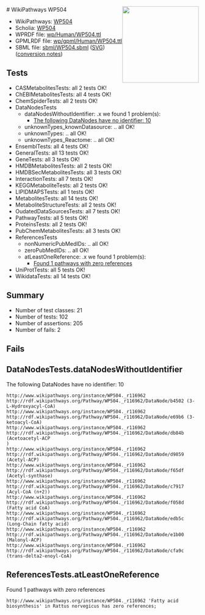 <img style="float: right; width: 200px" src="../logo.png" />
# WikiPathways WP504

* WikiPathways: [WP504](https://identifiers.org/wikipathways:WP504)
* Scholia: [WP504](https://scholia.toolforge.org/wikipathways/WP504)
* WPRDF file: [wp/Human/WP504.ttl](../wp/Human/WP504.ttl)
* GPMLRDF file: [wp/gpml/Human/WP504.ttl](../wp/gpml/Human/WP504.ttl)
* SBML file: [sbml/WP504.sbml](../sbml/WP504.sbml) ([SVG](../sbml/WP504.svg)) ([conversion notes](../sbml/WP504.txt))

## Tests
* CASMetabolitesTests: all 2 tests OK!
* ChEBIMetabolitesTests: all 4 tests OK!
* ChemSpiderTests: all 2 tests OK!
* DataNodesTests
    * dataNodesWithoutIdentifier: .x we found 1 problem(s):
        * [The following DataNodes have no identifier: 10](#8792c490)
    * unknownTypes_knownDatasource: .. all OK!
    * unknownTypes: .. all OK!
    * unknownTypes_Reactome: .. all OK!
* EnsemblTests: all 4 tests OK!
* GeneralTests: all 13 tests OK!
* GeneTests: all 3 tests OK!
* HMDBMetabolitesTests: all 2 tests OK!
* HMDBSecMetabolitesTests: all 3 tests OK!
* InteractionTests: all 7 tests OK!
* KEGGMetaboliteTests: all 2 tests OK!
* LIPIDMAPSTests: all 1 tests OK!
* MetabolitesTests: all 14 tests OK!
* MetaboliteStructureTests: all 2 tests OK!
* OudatedDataSourcesTests: all 7 tests OK!
* PathwayTests: all 5 tests OK!
* ProteinsTests: all 2 tests OK!
* PubChemMetabolitesTests: all 3 tests OK!
* ReferencesTests
    * nonNumericPubMedIDs: .. all OK!
    * zeroPubMedIDs: .. all OK!
    * atLeastOneReference: .x we found 1 problem(s):
        * [Found 1 pathways with zero references](#35eb778e)
* UniProtTests: all 5 tests OK!
* WikidataTests: all 14 tests OK!


## Summary

* Number of test classes: 21
* Number of tests: 102
* Number of assertions: 205
* Number of fails: 2

## Fails

<a name="8792c490" />

## DataNodesTests.dataNodesWithoutIdentifier

The following DataNodes have no identifier: 10
```
http://www.wikipathways.org/instance/WP504._r116962 http://rdf.wikipathways.org/Pathway/WP504._r116962/DataNode/b4502 (3-L-Hydroxyacyl-CoA)
http://www.wikipathways.org/instance/WP504._r116962 http://rdf.wikipathways.org/Pathway/WP504._r116962/DataNode/e69b6 (3-ketoacyl-CoA)
http://www.wikipathways.org/instance/WP504._r116962 http://rdf.wikipathways.org/Pathway/WP504._r116962/DataNode/db84b (Acetoacetyl-ACP
)
http://www.wikipathways.org/instance/WP504._r116962 http://rdf.wikipathways.org/Pathway/WP504._r116962/DataNode/d9859 (Acetyl-ACP)
http://www.wikipathways.org/instance/WP504._r116962 http://rdf.wikipathways.org/Pathway/WP504._r116962/DataNode/f65df (Acetyl-synthase)
http://www.wikipathways.org/instance/WP504._r116962 http://rdf.wikipathways.org/Pathway/WP504._r116962/DataNode/c7917 (Acyl-CoA (n+2))
http://www.wikipathways.org/instance/WP504._r116962 http://rdf.wikipathways.org/Pathway/WP504._r116962/DataNode/f058d (Fatty acid CoA)
http://www.wikipathways.org/instance/WP504._r116962 http://rdf.wikipathways.org/Pathway/WP504._r116962/DataNode/edb5c (Long-Chain fatty acid)
http://www.wikipathways.org/instance/WP504._r116962 http://rdf.wikipathways.org/Pathway/WP504._r116962/DataNode/e1b00 (Malonyl-ACP)
http://www.wikipathways.org/instance/WP504._r116962 http://rdf.wikipathways.org/Pathway/WP504._r116962/DataNode/cfa9c (trans-delta2-enoyl-CoA)
```

<a name="35eb778e" />

## ReferencesTests.atLeastOneReference

Found 1 pathways with zero references
```
http://www.wikipathways.org/instance/WP504._r116962 'Fatty acid biosynthesis' in Rattus norvegicus has zero references; 
```

